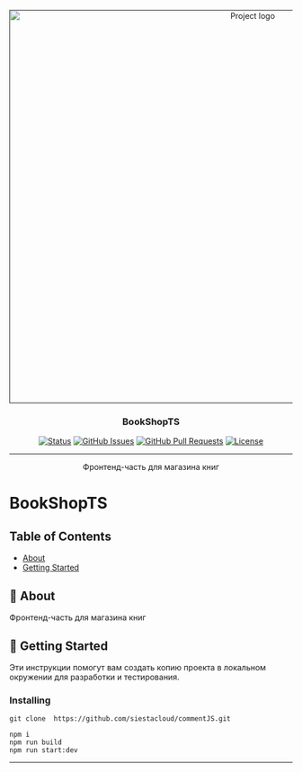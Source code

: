 
<p align="center">
  <a href="" rel="noopener">
 <img width=850px height=700px src="./img/com.png" alt="Project logo"></a>
</p>

<h3 align="center">BookShopTS</h3>

<div align="center">

[![Status](https://img.shields.io/badge/status-active-success.svg)]()
[![GitHub Issues](https://img.shields.io/github/issues/kylelobo/The-Documentation-Compendium.svg)](https://github.com/kylelobo/The-Documentation-Compendium/issues)
[![GitHub Pull Requests](https://img.shields.io/github/issues-pr/kylelobo/The-Documentation-Compendium.svg)](https://github.com/kylelobo/The-Documentation-Compendium/pulls)
[![License](https://img.shields.io/badge/license-MIT-blue.svg)](/LICENSE)

</div>

---

<p align="center"> Фронтенд-часть для магазина книг
    <br> 
</p>


# BookShopTS

## Table of Contents

- [About](#about)
- [Getting Started](#getting_started)

## 🧐 About <a name = "about"></a>

Фронтенд-часть для магазина книг

## 🔧 Getting Started <a name = "getting_started"></a>

Эти инструкции помогут вам создать копию проекта в локальном окружении для разработки и тестирования. 

###  Installing
```
git clone  https://github.com/siestacloud/commentJS.git 

npm i
npm run build
npm run start:dev
```
---